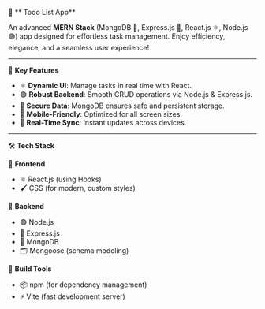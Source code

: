  🎯 ** Todo List App**  

An advanced **MERN Stack** (MongoDB 🌱, Express.js 🚀, React.js ⚛️, Node.js 🟢) app designed for effortless task management. Enjoy efficiency, elegance, and a seamless user experience!  

---

🌟 **Key Features**  

- ⚛️ **Dynamic UI**: Manage tasks in real time with React.  
- 🟢 **Robust Backend**: Smooth CRUD operations via Node.js & Express.js.  
- 🌱 **Secure Data**: MongoDB ensures safe and persistent storage.  
- 📱 **Mobile-Friendly**: Optimized for all screen sizes.  
- 🔄 **Real-Time Sync**: Instant updates across devices.  

---

🛠️ **Tech Stack**  

🎨 **Frontend**  
- ⚛️ React.js (using Hooks)  
- 🖌️ CSS (for modern, custom styles)  

 🚀 **Backend**  
- 🟢 Node.js  
- 🌟 Express.js  
- 🌱 MongoDB  
- 🗂️ Mongoose (schema modeling)  

🔧 **Build Tools**  
- 📦 npm (for dependency management)  
- ⚡ Vite (fast development server)  




